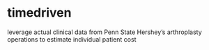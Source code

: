 # timedriven
leverage actual clinical data from Penn State Hershey’s arthroplasty operations to estimate individual patient cost
